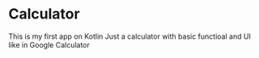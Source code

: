 # Calculator
This is my first app on Kotlin
Just a calculator with basic functioal and UI like in Google Calculator 
